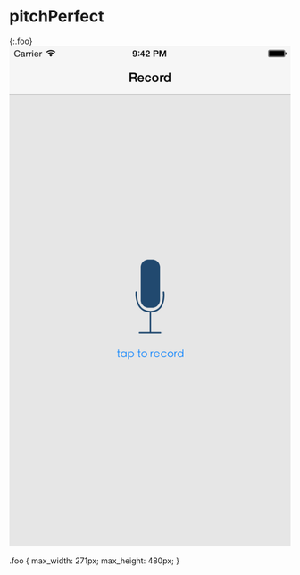# pitchPerfect






{:.foo}
![screenshot](https://raw.githubusercontent.com/travisgillespie/pitchPerfect/master/iOS%20Simulator%20Screen%20Shot%20Aug%2024%2C%202015%2C%209.42.00%20PM.png)


.foo {
max_width: 271px;
max_height: 480px;
}